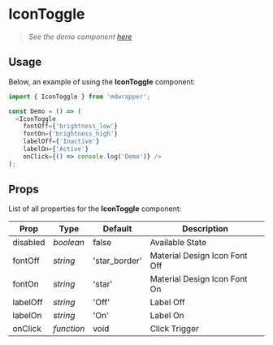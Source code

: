# IconToggle

> _See the demo component [here](./IconToggle.jsx)_

## Usage

Below, an example of using the **IconToggle** component:

```js
import { IconToggle } from 'mdwrapper';

const Demo = () => (
  <IconToggle
    fontOff={'brightness_low'}
    fontOn={'brightness_high'}
    labelOff={'Inactive'}
    labelOn={'Active'}
    onClick={() => console.log('Demo')} />
);
```

## Props

List of all properties for the **IconToggle** component:

| **Prop** | **Type** | **Default** | **Description** |
|--|--|--|--|
| disabled | _boolean_ | false | Available State |
| fontOff | _string_ | 'star_border' | Material Design Icon Font Off |
| fontOn | _string_ | 'star' | Material Design Icon Font On |
| labelOff | _string_ | 'Off' | Label Off |
| labelOn | _string_ | 'On' | Label On |
| onClick | _function_ | void | Click Trigger |
